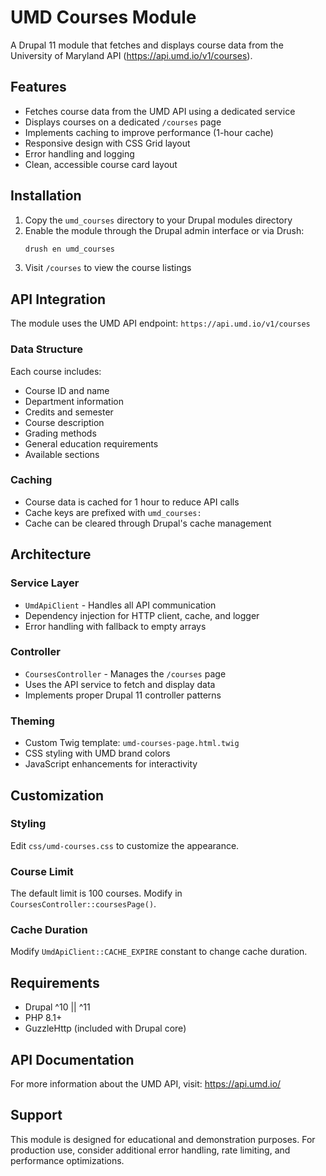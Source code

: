 # UMD Courses Module

A Drupal 11 module that fetches and displays course data from the University of Maryland API (https://api.umd.io/v1/courses).

## Features

- Fetches course data from the UMD API using a dedicated service
- Displays courses on a dedicated `/courses` page
- Implements caching to improve performance (1-hour cache)
- Responsive design with CSS Grid layout
- Error handling and logging
- Clean, accessible course card layout

## Installation

1. Copy the `umd_courses` directory to your Drupal modules directory
2. Enable the module through the Drupal admin interface or via Drush:
   ```bash
   drush en umd_courses
   ```
3. Visit `/courses` to view the course listings

## API Integration

The module uses the UMD API endpoint: `https://api.umd.io/v1/courses`

### Data Structure

Each course includes:
- Course ID and name
- Department information
- Credits and semester
- Course description
- Grading methods
- General education requirements
- Available sections

### Caching

- Course data is cached for 1 hour to reduce API calls
- Cache keys are prefixed with `umd_courses:`
- Cache can be cleared through Drupal's cache management

## Architecture

### Service Layer
- `UmdApiClient` - Handles all API communication
- Dependency injection for HTTP client, cache, and logger
- Error handling with fallback to empty arrays

### Controller
- `CoursesController` - Manages the `/courses` page
- Uses the API service to fetch and display data
- Implements proper Drupal 11 controller patterns

### Theming
- Custom Twig template: `umd-courses-page.html.twig`
- CSS styling with UMD brand colors
- JavaScript enhancements for interactivity

## Customization

### Styling
Edit `css/umd-courses.css` to customize the appearance.

### Course Limit
The default limit is 100 courses. Modify in `CoursesController::coursesPage()`.

### Cache Duration
Modify `UmdApiClient::CACHE_EXPIRE` constant to change cache duration.

## Requirements

- Drupal ^10 || ^11
- PHP 8.1+
- GuzzleHttp (included with Drupal core)

## API Documentation

For more information about the UMD API, visit: https://api.umd.io/

## Support

This module is designed for educational and demonstration purposes. For production use, consider additional error handling, rate limiting, and performance optimizations.
